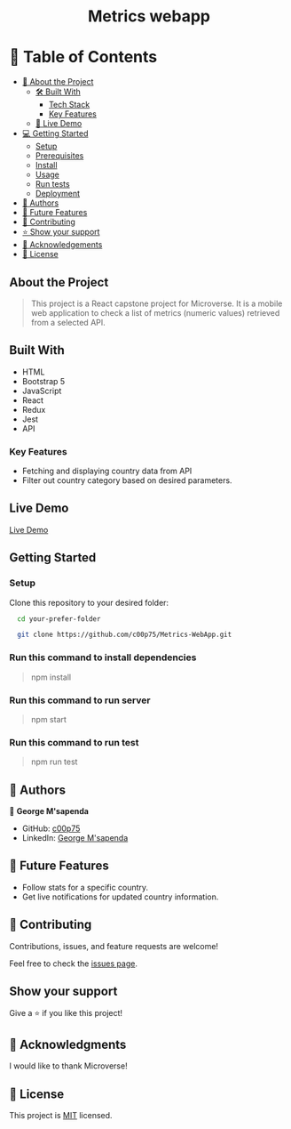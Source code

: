 <div align="center">

  <h1><b>Metrics webapp</b></h1>

</div>

# 📗 Table of Contents

- [📖 About the Project](#about-project)
  - [🛠 Built With](#built-with)
    - [Tech Stack](#tech-stack)
    - [Key Features](#key-features)
  - [🚀 Live Demo](#live-demo)
- [💻 Getting Started](#getting-started)
  - [Setup](#setup)
  - [Prerequisites](#prerequisites)
  - [Install](#install)
  - [Usage](#usage)
  - [Run tests](#run-tests)
  - [Deployment](#triangular_flag_on_post-deployment)
- [👥 Authors](#authors)
- [🔭 Future Features](#future-features)
- [🤝 Contributing](#contributing)
- [⭐️ Show your support](#support)
- [🙏 Acknowledgements](#acknowledgements)
- [📝 License](#license)

## About the Project

> This project is a React capstone project for Microverse. It is a mobile web application to check a list of metrics (numeric values) retrieved from a selected API.

## Built With

- HTML
- Bootstrap 5
- JavaScript
- React
- Redux
- Jest
- API

### Key Features

- Fetching and displaying country data from API
- Filter out country category based on desired parameters.

## Live Demo

[Live Demo]()

## Getting Started

### Setup

Clone this repository to your desired folder:

```sh
  cd your-prefer-folder

  git clone https://github.com/c00p75/Metrics-WebApp.git
```

### Run this command to install dependencies

> npm install

### Run this command to run server

> npm start

### Run this command to run test

> npm run test

## 👥 Authors <a name="authors"></a>

👤 **George M'sapenda**

- GitHub: [c00p75](https://github.com/c00p75)
- LinkedIn: [George M'sapenda](ttps://www.linkedin.com/in/georgemsapenda/?originalSubdomain=zm)

## 🔭 Future Features

- Follow stats for a specific country.
- Get live notifications for updated country information.

## 🤝 Contributing <a name="contributing"></a>

Contributions, issues, and feature requests are welcome!

Feel free to check the [issues page](https://github.com/microverseinc/curriculum-react-redux/issues).

## Show your support

Give a ⭐️ if you like this project!

## 🙏 Acknowledgments

I would like to thank Microverse!

## 📝 License

This project is [MIT](./MIT.md) licensed.
